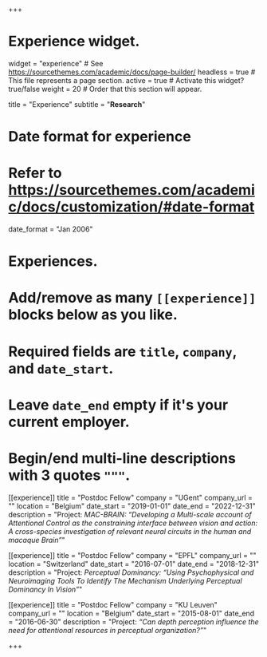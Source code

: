 +++
# Experience widget.
widget = "experience"  # See https://sourcethemes.com/academic/docs/page-builder/
headless = true  # This file represents a page section.
active = true  # Activate this widget? true/false
weight = 20  # Order that this section will appear.

title = "Experience"
subtitle = "**Research**"

# Date format for experience
#   Refer to https://sourcethemes.com/academic/docs/customization/#date-format
date_format = "Jan 2006"

# Experiences.
#   Add/remove as many `[[experience]]` blocks below as you like.
#   Required fields are `title`, `company`, and `date_start`.
#   Leave `date_end` empty if it's your current employer.
#   Begin/end multi-line descriptions with 3 quotes `"""`.
[[experience]]
  title = "Postdoc Fellow"
  company = "UGent"
  company_url = ""
  location = "Belgium"
  date_start = "2019-01-01"
  date_end = "2022-12-31"
  description = "Project: *MAC-BRAIN: “Developing a Multi-scale account of Attentional Control as the constraining interface between vision and action: A cross-species investigation of relevant neural circuits in the human and macaque Brain”*"

[[experience]]
  title = "Postdoc Fellow"
  company = "EPFL"
  company_url = ""
  location = "Switzerland"
  date_start = "2016-07-01"
  date_end = "2018-12-31"
  description = "Project: *Perceptual Dominancy: “Using Psychophysical and Neuroimaging Tools To Identify The Mechanism Underlying Perceptual Dominancy In Vision”*"
  
[[experience]]
  title = "Postdoc Fellow"
  company = "KU Leuven"
  company_url = ""
  location = "Belgium"
  date_start = "2015-08-01"
  date_end = "2016-06-30"
  description = "Project: *“Can depth perception influence the need for attentional resources in perceptual organization?”*"

+++

